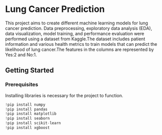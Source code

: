 # Lung Cancer Prediction

This project aims to create different machine learning models for lung cancer prediction. Data preprocessing, exploratory data analysis (EDA), data visualization, model training, and performance evaluation were performed using a dataset from Kaggle.The dataset includes patient information and various health metrics to train models that can predict the likelihood of lung cancer.The features in the columns are represented by Yes:2 and No:1.

## Getting Started
### Prerequisites

Installing libraries is necessary for the project to function.
```py
!pip install numpy
!pip install pandas
!pip install matplotlib
!pip install seaborn
!pip install scikit-learn
!pip install xgboost
```
